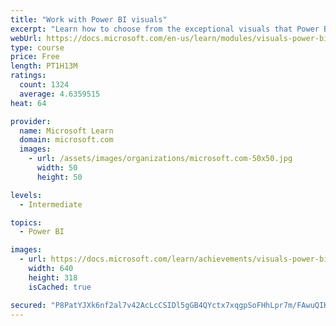 ```yaml
---
title: "Work with Power BI visuals"
excerpt: "Learn how to choose from the exceptional visuals that Power BI makes available to you. Formatting visuals will direct the user’s attention to exactly where you want it, while helping to make the visual easier to read and interpret. You will also learn about how to use key performance indicators (KPIs)."
webUrl: https://docs.microsoft.com/en-us/learn/modules/visuals-power-bi/
type: course
price: Free
length: PT1H13M
ratings:
  count: 1324
  average: 4.6359515
heat: 64

provider:
  name: Microsoft Learn
  domain: microsoft.com
  images:
    - url: /assets/images/organizations/microsoft.com-50x50.jpg
      width: 50
      height: 50

levels:
  - Intermediate

topics:
  - Power BI

images:
  - url: https://docs.microsoft.com/learn/achievements/visuals-power-bi-social.png
    width: 640
    height: 318
    isCached: true

secured: "P8PatYJXk6nf2al7v42AcLcCSIDl5gGB4QYctx7xqgpSoFHhLpr7m/FAwuQIKH7SHkUe4/fNvye/7i0WhUaNvmBdgzuH1yiL2JF+tCqUe2NB9zfnWrDCNas6/OI9d/n3UyeS7cDmyCRN5br47Vt290QDgYNarUoNtZtMBuXF0UyVh7szxkoKtrfnGrtm5vD5BWpB9LZvchZ32wF94CU1hMKY2AeUZRcyC6hgQPThQCPucCRF+ErlO5dVaWNmT+hu26NW/Tq5h3lrfETqbGaSvHBG7rmP9cMx3pUXp4MPRWqZWTLql0vg52hP2/5zZ/nrmLtQUdcOAi4q8MAPR935OmAGdUhdscWnhRRThUbPWne1TYlFTXLG5hPnFIo90LGLX+S9RTN+d/7/Z1eTofx0zwk7yvBKr3Hc33c9emIV0JA=;fZDIWUe/DHS20DmbSWgR5A=="
---
```


